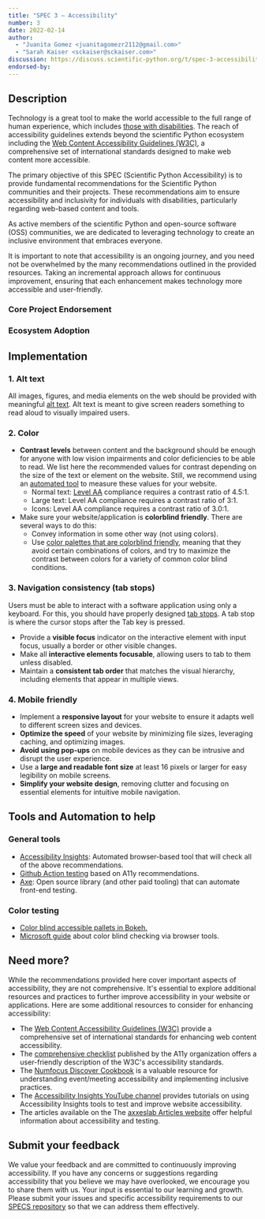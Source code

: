 ```yaml
---
title: "SPEC 3 — Accessibility"
number: 3
date: 2022-02-14
author:
  - "Juanita Gomez <juanitagomezr2112@gmail.com>"
  - "Sarah Kaiser <sckaiser@sckaiser.com>"
discussion: https://discuss.scientific-python.org/t/spec-3-accessibility/63
endorsed-by:
---
```


## Description

Technology is a great tool to make the world accessible to the full range of human experience, which includes [those with disabilities](https://www.cdc.gov/ncbddd/disabilityandhealth/infographic-disability-impacts-all.html). The reach of accessibility guidelines extends beyond the scientific Python ecosystem including the [Web Content Accessibility Guidelines (W3C)](https://www.w3.org/TR/WCAG/), a comprehensive set of international standards designed to make web content more accessible.

The primary objective of this SPEC (Scientific Python Accessibility) is to provide fundamental recommendations for the Scientific Python communities and their projects. These recommendations aim to ensure accessibility and inclusivity for individuals with disabilities, particularly regarding web-based content and tools.

As active members of the scientific Python and open-source software (OSS) communities, we are dedicated to leveraging technology to create an inclusive environment that embraces everyone.

It is important to note that accessibility is an ongoing journey, and you need not be overwhelmed by the many recommendations outlined in the provided resources. Taking an incremental approach allows for continuous improvement, ensuring that each enhancement makes technology more accessible and user-friendly.

### Core Project Endorsement

<!--
Briefly discuss what it means for a core project to endorse this SPEC.
-->

### Ecosystem Adoption

<!--
Briefly discuss what it means for a project to adopt this SPEC.
-->

## Implementation

### 1. Alt text

All images, figures, and media elements on the web should be provided with meaningful [alt text](https://www.w3.org/WAI/test-evaluate/preliminary/#images). Alt text is meant to give screen readers something to read aloud to visually impaired users.

### 2. Color

- **Contrast levels** between content and the background should be enough for anyone with low vision impairments and color deficiencies to be able to read. We list here the recommended values for contrast depending on the size of the text or element on the website. Still, we recommend using an [automated tool](https://hackmd.io/VMHHxV7dR0mwuNuSYci7xw?both) to measure these values for your website.
  - Normal text: [Level AA](https://www.w3.org/WAI/WCAG21/Understanding/contrast-minimum) compliance requires a contrast ratio of 4.5:1.
  - Large text: Level AA compliance requires a contrast ratio of 3:1.
  - Icons: Level AA compliance requires a contrast ratio of 3.0:1.
- Make sure your website/application is **colorblind friendly**. There are several ways to do this:
  - Convey information in some other way (not using colors).
  - Use [color palettes that are colorblind friendly](https://jfly.uni-koeln.de/color/#pallet), meaning that they avoid certain combinations of colors, and try to maximize the contrast between colors for a variety of common color blind conditions.

### 3. Navigation consistency (tab stops)

Users must be able to interact with a software application using only a keyboard. For this, you should have properly designed [tab stops](https://accessibilityinsights.io/docs/windows/reference/tabstops/). A tab stop is where the cursor stops after the Tab key is pressed.

- Provide a **visible focus** indicator on the interactive element with input focus, usually a border or other visible changes.
- Make all **interactive elements focusable**, allowing users to tab to them unless disabled.
- Maintain a **consistent tab order** that matches the visual hierarchy, including elements that appear in multiple views.

### 4. Mobile friendly

- Implement a **responsive layout** for your website to ensure it adapts well to different screen sizes and devices.
- **Optimize the speed** of your website by minimizing file sizes, leveraging caching, and optimizing images.
- **Avoid using pop-ups** on mobile devices as they can be intrusive and disrupt the user experience.
- Use a **large and readable font size** at least 16 pixels or larger for easy legibility on mobile screens.
- **Simplify your website design**, removing clutter and focusing on essential elements for intuitive mobile navigation.

## Tools and Automation to help

### General tools

- [Accessibility Insights](https://accessibilityinsights.io/): Automated browser-based tool that will check all of the above recommendations.
- [Github Action testing](https://github.com/marketplace/actions/web-accessibility-evaluation) based on A11y recommendations.
- [Axe](https://github.com/dequelabs/axe-core): Open source library (and other paid tooling) that can automate front-end testing.

### Color testing

- [Color blind accessible pallets in Bokeh.](https://docs.bokeh.org/en/latest/docs/reference/palettes.html#large-palettes)
- [Microsoft guide](https://learn.microsoft.com/en-us/microsoft-edge/devtools-guide-chromium/accessibility/test-color-blindness) about color blind checking via browser tools.

## Need more?

While the recommendations provided here cover important aspects of accessibility, they are not comprehensive. It's essential to explore additional resources and practices to further improve accessibility in your website or applications. Here are some additional resources to consider for enhancing accessibility:

- The [Web Content Accessibility Guidelines (W3C)](https://www.w3.org/TR/WCAG/) provide a comprehensive set of international standards for enhancing web content accessibility.
- The [comprehensive checklist](https://www.a11yproject.com/checklist/) published by the A11y organization offers a user-friendly description of the W3C's accessibility standards.
- The [Numfocus Discover Cookbook](https://discover-cookbook.numfocus.org/intro.html) is a valuable resource for understanding event/meeting accessibility and implementing inclusive practices.
- The [Accessibility Insights YouTube channel](https://www.youtube.com/@AccessibilityInsights) provides tutorials on using Accessibility Insights tools to test and improve website accessibility.
- The articles available on the The [axxeslab Articles website](https://axesslab.com/articles/) offer helpful information about accessibility and testing.

## Submit your feedback

We value your feedback and are committed to continuously improving accessibility. If you have any concerns or suggestions regarding accessibility that you believe we may have overlooked, we encourage you to share them with us. Your input is essential to our learning and growth. Please submit your issues and specific accessibility requirements to our [SPECS repository](https://github.com/scientific-python/specs) so that we can address them effectively.
